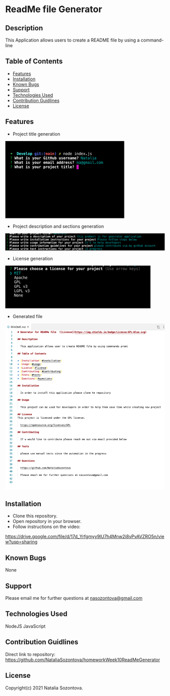 # ReadMe file Generator

## Description
This Application allows users to create a README file by using a command-line

## Table of Contents
* [Features](#features)
* [Installation](#installation)
* [Known Bugs](#known-bugs)
* [Support](#support)
* [Technologies Used](#technologies-used)
* [Contribution Guidlines](#contribution-guidlines)
* [License](#license)

## Features
* Project title generation

![Screenshot](Develop/assets/images/title.png)

* Project description and sections generation

![Screenshot](Develop/assets/images/desciption.png)

* License generation

![Screenshot](Develop/assets/images/license.png)

* Generated file 

![Screenshot](Develop/assets/images/readMeCode.png)

## Installation 
* Clone this repository.
* Open repository in your browser.
* Follow instructions on the video:

https://drive.google.com/file/d/17d_Yrfgmyy9lU7h4Mnw2i8vPvAVZRO5n/view?usp=sharing

## Known Bugs
None

## Support
Please email me for further questions at nasozontova@gmail.com

## Technologies Used
NodeJS
JavaScript

## Contribution Guidlines
Direct link to repository: https://github.com/NataliaSozontova/homeworkWeek10ReadMeGenerator

## License
Copyright(c) 2021 Natalia Sozontova.